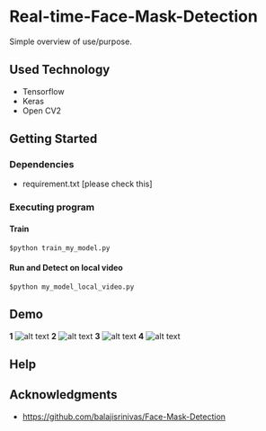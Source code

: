 # Real-time-Face-Mask-Detection


Simple overview of use/purpose.

## Used Technology
* Tensorflow
* Keras
* Open CV2 


## Getting Started

### Dependencies

* requirement.txt [please check this] 

### Executing program

#### Train 

```
$python train_my_model.py
```

#### Run and Detect on local video

```
$python my_model_local_video.py
```

## Demo 
**1**
![alt text](http://url/to/1.png)
**2**
![alt text](http://url/to/2.png)
**3**
![alt text](http://url/to/3.png)
**4**
![alt text](http://url/to/4.png)


## Help




## Acknowledgments

* https://github.com/balajisrinivas/Face-Mask-Detection
